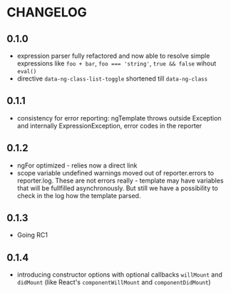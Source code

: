 # CHANGELOG

## 0.1.0
* expression parser fully refactored and now able to resolve simple expressions like `foo + bar`, `foo === 'string'`, `true && false` wihout `eval()`
* directive `data-ng-class-list-toggle` shortened till `data-ng-class`

## 0.1.1
* consistency for error reporting: ngTemplate throws outside Exception and internally ExpressionException, error codes in the reporter

## 0.1.2
* ngFor optimized - relies now a direct link
* scope variable undefined warnings moved out of reporter.errors to reporter.log. These are not errors really - template may have variables that will be fullfilled asynchronously. But still we have a possibility to check in the log how the template parsed.

## 0.1.3
* Going RC1

## 0.1.4
* introducing constructor options with optional callbacks `willMount` and `didMount` (like React's `componentWillMount` and `componentDidMount`)

